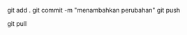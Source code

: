 <!-- melakukan perubahan -->

git add .
git commit -m "menambahkan perubahan"
git push

<!-- hapus repository -->

git pull
